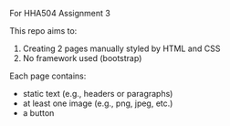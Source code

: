 For HHA504 Assignment 3

This repo aims to:
1. Creating 2 pages manually styled by HTML and CSS
2. No framework used (bootstrap)

Each page contains:
- static text (e.g., headers or paragraphs) 
- at least one image (e.g., png, jpeg, etc.) 
- a button
